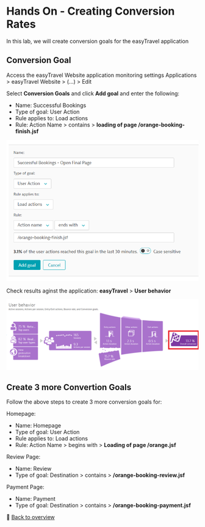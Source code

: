 # Hands On - Creating Conversion Rates

In this lab, we will create conversion goals for the easyTravel application

## Conversion Goal

Access the easyTravel Website application monitoring settings
  Applications > easyTravel Website > (...) > Edit

Select **Conversion Goals** and click **Add goal** and enter the following:

  * Name: Successful Bookings  
  * Type of goal: User Action  
  * Rule applies to: Load actions  
  * Rule: Action Name > contains > **loading of page /orange-booking-finish.jsf** 
 

![Conversion Goal](/img/conversion_goal.PNG)

Check results aginst the application: **easyTravel** > **User behavior**  

![Conversion Goal](/img/conversion_goal-done.PNG)

## Create 3 more Convertion Goals

Follow the above steps to create 3 more conversion goals for:  

Homepage:
  * Name: Homepage  
  * Type of goal: User Action  
  * Rule applies to: Load actions  
  * Rule: Action Name > begins with > **Loading of page /orange.jsf**  
  
Review Page:
  * Name: Review  
  * Type of goal: Destination > contains > **/orange-booking-review.jsf**  
  
Payment Page:
  * Name: Payment  
  * Type of goal: Destination > contains > **/orange-booking-payment.jsf**

:arrow_up_small: [Back to overview](/README.md)